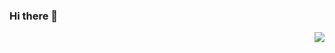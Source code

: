 ### Hi there 👋

<picture>
  <source media="(prefers-color-scheme: dark)" srcset="https://github-readme-stats.vercel.app/api?username=carloscarucce&count_private=true&show_icons=true&theme=github_dark_dimmed&hide_border=true&hide_title=true" />
  <source media="(prefers-color-scheme: light)" srcset="https://github-readme-stats.vercel.app/api?username=carloscarucce&count_private=true&show_icons=true&theme=swift&hide_border=true&hide_title=true" />
  <img align="right" src="https://github-readme-stats.vercel.app/api?username=carloscarucce&count_private=true&show_icons=true&theme=swift&hide_border=true&hide_title=true" />
</picture>

<!--
**carloscarucce/carloscarucce** is a ✨ _special_ ✨ repository because its `README.md` (this file) appears on your GitHub profile.

Here are some ideas to get you started:

- 🔭 I’m currently working on ...
- 🌱 I’m currently learning ...
- 👯 I’m looking to collaborate on ...
- 🤔 I’m looking for help with ...
- 💬 Ask me about ...
- 📫 How to reach me: ...
- 😄 Pronouns: ...
- ⚡ Fun fact: ...
-->


<!--[![Most Used Languages](https://github-readme-stats.vercel.app/api/top-langs/?username=carloscarucce&layout=compact&theme=tokyonight)](https://github-readme-stats.vercel.app/api/top-langs/?username=carloscarucce&layout=compact&theme=tokyonight)

[![Carlos's GitHub stats](https://github-readme-stats.vercel.app/api?username=carloscarucce&theme=tokyonight&show_icons=true&count_private=true&custom_title=Github%20Stats)](https://github-readme-stats.vercel.app/api?username=carloscarucce&theme=tokyonight&show_icons=true&count_private=true&custom_title=Github%20Stats)-->

